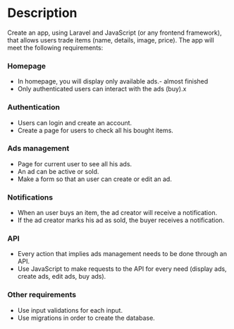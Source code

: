 

# Description

Create an app, using Laravel and JavaScript (or any frontend framework), that allows users trade items (name, details, image, price). The app will meet the following requirements:

### Homepage

* In homepage, you will display only available ads.- almost finished
* Only authenticated users can interact with the ads (buy).x

### Authentication

* Users can login and create an account.
* Create a page for users to check all his bought items.

### Ads management

* Page for current user to see all his ads.
* An ad can be active or sold.
* Make a form so that an user can create or edit an ad.

### Notifications

* When an user buys an item, the ad creator will receive a notification.
* If the ad creator marks his ad as sold, the buyer receives a notification.

### API

* Every action that implies ads management needs to be done through an API.
* Use JavaScript to make requests to the API for every need (display ads, create ads, edit ads, buy ads).

### Other requirements

* Use input validations for each input.
* Use migrations in order to create the database.
